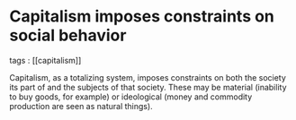 # Capitalism imposes constraints on social behavior

tags
: [[capitalism]]

Capitalism, as a totalizing system, imposes constraints on both the society its part of and the subjects of that society. These may be material (inability to buy goods, for example) or ideological (money and commodity production are seen as natural things).

